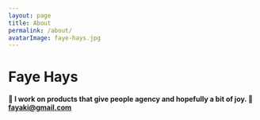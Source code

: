 ```yaml
---
layout: page
title: About
permalink: /about/
avatarImage: faye-hays.jpg
---
```


<div>
  <h1>Faye Hays</h1>
</div>
<div>
  <b>
    👋 I work on products that give people agency and hopefully a bit of joy.
    📩 <a href="mailto:fayaki@gmail.com">fayaki@gmail.com</a>
  </b>
</div>
